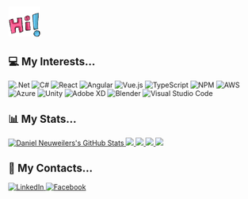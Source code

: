 # <img src="Resources/hello1.gif" width="64px">

## 💻 My Interests... <!-- https://github.com/Ileriayo/markdown-badges#languages -->
![.Net](https://img.shields.io/badge/.NET-5C2D91?style=for-the-badge&logo=.net&logoColor=white) ![C#](https://img.shields.io/badge/c%23-%23239120.svg?style=for-the-badge&logo=c-sharp&logoColor=white) ![React](https://img.shields.io/badge/react-%2320232a.svg?style=for-the-badge&logo=react&logoColor=%2361DAFB) ![Angular](https://img.shields.io/badge/angular-%23DD0031.svg?style=for-the-badge&logo=angular&logoColor=white) ![Vue.js](https://img.shields.io/badge/vuejs-%2335495e.svg?style=for-the-badge&logo=vuedotjs&logoColor=%234FC08D) ![TypeScript](https://img.shields.io/badge/typescript-%23007ACC.svg?style=for-the-badge&logo=typescript&logoColor=white) ![NPM](https://img.shields.io/badge/NPM-%23000000.svg?style=for-the-badge&logo=npm&logoColor=white) ![AWS](https://img.shields.io/badge/AWS-%23FF9900.svg?style=for-the-badge&logo=amazon-aws&logoColor=white) ![Azure](https://img.shields.io/badge/azure-%230072C6.svg?style=for-the-badge&logo=microsoftazure&logoColor=white) ![Unity](https://img.shields.io/badge/unity-%23000000.svg?style=for-the-badge&logo=unity&logoColor=white) ![Adobe XD](https://img.shields.io/badge/Adobe%20XD-470137?style=for-the-badge&logo=Adobe%20XD&logoColor=#FF61F6) ![Blender](https://img.shields.io/badge/blender-%23F5792A.svg?style=for-the-badge&logo=blender&logoColor=white) ![Visual Studio Code](https://img.shields.io/badge/Visual%20Studio%20Code-0078d7.svg?style=for-the-badge&logo=visual-studio-code&logoColor=white)

## 📊 My Stats...
<a href="https://github.com/xSNOWM4Nx/xSNOWM4Nx">
  <img src="https://github-readme-stats.vercel.app/api?username=xSNOWM4Nx&theme=dark&show_icons=true" alt="Daniel Neuweilers's GitHub Stats" />
</a>
<a href="https://github.com/xSNOWM4Nx/xSNOWM4Nx">
  <img src="https://github-readme-stats.vercel.app/api/top-langs/?username=xSNOWM4Nx&theme=dark&hide=java,html,tex&langs_count=3" />
</a>
<a href="https://github.com/xSNOWM4Nx/react-flight-tracker">
  <img src="https://github-readme-stats.vercel.app/api/pin/?username=xSNOWM4Nx&repo=react-flight-tracker&theme=dark" />
</a>
<a href="https://github.com/xSNOWM4Nx/react-flight-tracker">
  <img src="https://github-readme-stats.vercel.app/api/pin/?username=xSNOWM4Nx&repo=react-fractal-renderer&&theme=dark" />
</a>
<a href="https://github.com/xSNOWM4Nx/Tetris-Challenge">
  <img src="https://github-readme-stats.vercel.app/api/pin/?username=xSNOWM4Nx&repo=Tetris-Challenge&&theme=dark" />
</a>

## 📮 My Contacts... <!-- https://github.com/Ileriayo/markdown-badges#languages -->
<a href="https://www.linkedin.com/in/daniel-neuweiler" target="_blank">
		<img alt="LinkedIn" src="https://img.shields.io/badge/linkedin-%230077B5.svg?style=for-the-badge&logo=linkedin&logoColor=white"/> 
</a>
<a href="https://www.facebook.com/daniel.neuweiler.1" target="_blank">
		<img alt="Facebook" src="https://img.shields.io/badge/Facebook-%231877F2.svg?style=for-the-badge&logo=Facebook&logoColor=white"/> 
</a>


<!--
**xSNOWM4Nx/xSNOWM4Nx** is a ✨ _special_ ✨ repository because its `README.md` (this file) appears on your GitHub profile.

Here are some ideas to get you started:

- 🔭 I’m currently working on ...
- 🌱 I’m currently learning ...
- 👯 I’m looking to collaborate on ...
- 🤔 I’m looking for help with ...
- 💬 Ask me about ...
- 📫 How to reach me: ...
- 😄 Pronouns: ...
- ⚡ Fun fact: ...

-GIF's by https://tenor.com/
-->
